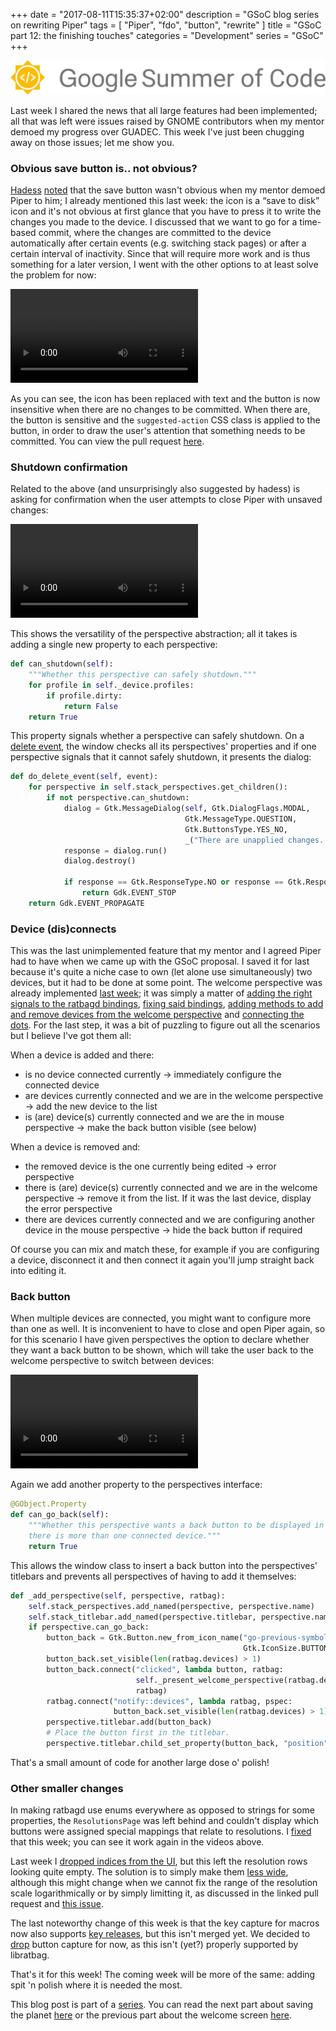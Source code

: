 +++
date = "2017-08-11T15:35:37+02:00"
description = "GSoC blog series on rewriting Piper"
tags = [ "Piper", "fdo", "button", "rewrite" ]
title = "GSoC part 12: the finishing touches"
categories = "Development"
series = "GSoC"
+++

![GSoC logo horizontal](/img/blog/gsoc-part-1/GSoC-logo-horizontal.svg)

Last week I shared the news that all large features had been implemented; all
that was left were issues raised by GNOME contributors when my mentor demoed my
progress over GUADEC. This week I've just been chugging away on those issues;
let me show you.

### Obvious save button is.. not obvious?

[Hadess](http://www.hadess.net/)
[noted](https://github.com/libratbag/piper/issues/69) that the save button
wasn't obvious when my mentor demoed Piper to him; I already mentioned this last
week: the icon is a <q>save to disk</q> icon and it's not obvious at first
glance that you have to press it to write the changes you made to the device. I
discussed that we want to go for a time-based commit, where the changes are
committed to the device automatically after certain events (e.g. switching stack
pages) or after a certain interval of inactivity. Since that will require more
work and is thus something for a later version, I went with the other options to
at least solve the problem for now:

<video controls>
  <source src="/img/blog/gsoc-part-12/commit.webm" type="video/webm">
Your browser does not support the video tag.
</video>

As you can see, the icon has been replaced with text and the button is now
insensitive when there are no changes to be committed. When there are, the
button is sensitive and the `suggested-action` CSS class is applied to the
button, in order to draw the user's attention that something needs to be
committed. You can view the pull request
[here](https://github.com/libratbag/piper/pull/101).

### Shutdown confirmation

Related to the above (and unsurprisingly also suggested by hadess) is asking for
confirmation when the user attempts to close Piper with unsaved changes:

<video controls>
  <source src="/img/blog/gsoc-part-12/shutdown.webm" type="video/webm">
Your browser does not support the video tag.
</video>

This shows the versatility of the perspective abstraction; all it takes is
adding a single new property to each perspective:

```python
def can_shutdown(self):
    """Whether this perspective can safely shutdown."""
    for profile in self._device.profiles:
        if profile.dirty:
            return False
    return True
```

This property signals whether a perspective can safely shutdown. On a [delete
event](https://lazka.github.io/pgi-docs/Gtk-3.0/classes/Widget.html#Gtk.Widget.signals.delete_event),
the window checks all its perspectives' properties and if one perspective
signals that it cannot safely shutdown, it presents the dialog:

```python
def do_delete_event(self, event):
    for perspective in self.stack_perspectives.get_children():
        if not perspective.can_shutdown:
            dialog = Gtk.MessageDialog(self, Gtk.DialogFlags.MODAL,
                                       Gtk.MessageType.QUESTION,
                                       Gtk.ButtonsType.YES_NO,
                                       _("There are unapplied changes. Are you sure you want to quit?"))
            response = dialog.run()
            dialog.destroy()

            if response == Gtk.ResponseType.NO or response == Gtk.ResponseType.DELETE_EVENT:
                return Gdk.EVENT_STOP
    return Gdk.EVENT_PROPAGATE
```

### Device (dis)connects

This was the last unimplemented feature that my mentor and I agreed Piper had to
have when we came up with the GSoC proposal. I saved it for last because it's
quite a niche case to own (let alone use simultaneously) two devices, but it had
to be done at some point. The welcome perspective was already implemented [last
week](/blog/gsoc-part-11#perspectives); it was simply a matter of [adding the
right signals to the ratbagd
bindings](https://github.com/libratbag/piper/pull/97/commits/0b27bf912f66f4c92f18cb70b1f2369aa35da648),
[fixing said
bindings](https://github.com/libratbag/piper/pull/97/commits/84a50882d11526a29a27c0915fd27bb23542cc2f),
[adding methods to add and remove devices from the welcome
perspective](https://github.com/libratbag/piper/pull/97/commits/d93a3ba570cc8fc6d7c4dd1f6bb575524545b804)
and [connecting the
dots](https://github.com/libratbag/piper/pull/97/commits/062f881951b6812242a7e2a34fae417f73fe30b0).
For the last step, it was a bit of puzzling to figure out all the scenarios but
I believe I've got them all:

When a device is added and there:

* is no device connected currently → immediately configure the connected device
* are devices currently connected and we are in the welcome perspective → add
  the new device to the list
* is (are) device(s) currently connected and we are the in mouse perspective →
  make the back button visible (see below)

When a device is removed and:

* the removed device is the one currently being edited → error perspective
* there is (are) device(s) currently connected and we are in the welcome
  perspective → remove it from the list. If it was the last device, display the
  error perspective
* there are devices currently connected and we are configuring another device in
  the mouse perspective → hide the back button if required

Of course you can mix and match these, for example if you are configuring a
device, disconnect it and then connect it again you'll jump straight back into
editing it.

### Back button

When multiple devices are connected, you might want to configure more than
one as well. It is inconvenient to have to close and open Piper again, so for
this scenario I have given perspectives the option to declare whether they want
a back button to be shown, which will take the user back to the welcome
perspective to switch between devices:

<video controls>
  <source src="/img/blog/gsoc-part-12/back.webm" type="video/webm">
Your browser does not support the video tag.
</video>

Again we add another property to the perspectives interface:

```python
@GObject.Property
def can_go_back(self):
    """Whether this perspective wants a back button to be displayed in case
    there is more than one connected device."""
    return True
```

This allows the window class to insert a back button into the perspectives'
titlebars and prevents all perspectives of having to add it themselves:

```python
def _add_perspective(self, perspective, ratbag):
    self.stack_perspectives.add_named(perspective, perspective.name)
    self.stack_titlebar.add_named(perspective.titlebar, perspective.name)
    if perspective.can_go_back:
        button_back = Gtk.Button.new_from_icon_name("go-previous-symbolic",
                                                    Gtk.IconSize.BUTTON)
        button_back.set_visible(len(ratbag.devices) > 1)
        button_back.connect("clicked", lambda button, ratbag:
                            self._present_welcome_perspective(ratbag.devices),
                            ratbag)
        ratbag.connect("notify::devices", lambda ratbag, pspec:
                       button_back.set_visible(len(ratbag.devices) > 1))
        perspective.titlebar.add(button_back)
        # Place the button first in the titlebar.
        perspective.titlebar.child_set_property(button_back, "position", 0)
```

That's a small amount of code for another large dose o' polish!

### Other smaller changes

In making ratbagd use enums everywhere as opposed to strings for some
properties, the `ResolutionsPage` was left behind and couldn't display which
buttons were assigned special mappings that relate to resolutions. I
[fixed](https://github.com/libratbag/piper/pull/95) that this week; you can see
it work again in the videos above.

Last week I [dropped indices from the UI](/blog/gsoc-part-11#GUADEC-issues), but
this left the resolution rows looking quite empty. The solution is to simply
make them [less wide](https://github.com/libratbag/piper/pull/94), although this
might change when we cannot fix the range of the resolution scale
logarithmically or by simply limitting it, as discussed in the linked pull
request and [this issue](https://github.com/libratbag/piper/issues/68).

The last noteworthy change of this week is that the key capture for macros now
also supports [key releases](https://github.com/libratbag/piper/pull/106), but
this isn't merged yet. We decided to
[drop](https://github.com/libratbag/piper/issues/62) button capture for now, as
this isn't (yet?) properly supported by libratbag.

That's it for this week! The coming week will be more of the same: adding spit
'n polish where it is needed the most.

This blog post is part of a [series](/series/gsoc/). You can read the next part about saving the
planet [here](/blog/gsoc-part-13) or the previous part about the welcome screen
[here](/blog/gsoc-part-11).
